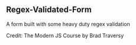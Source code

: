 ## Regex-Validated-Form

A form built with some heavy duty regex validation

Credit: The Modern JS Course by Brad Traversy
